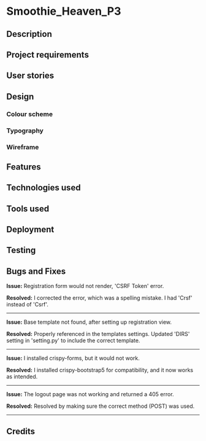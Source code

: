 # Smoothie_Heaven_P3

## Description

## Project requirements

## User stories

## Design

### Colour scheme

### Typography

### Wireframe

## Features

## Technologies used

## Tools used

## Deployment

## Testing

## Bugs and Fixes

**Issue:** Registration form would not render, 'CSRF Token' error.

**Resolved:** I corrected the error, which was a spelling mistake. I had 'Crsf' instead of 'Csrf'.

---
**Issue:** Base template not found, after setting up registration view. 

**Resolved:** Properly referenced in the templates settings. 
Updated 'DIRS' setting in 'setting.py' to include the correct template.

---

**Issue:** I installed crispy-forms, but it would not work.

**Resolved:** I installed crispy-bootstrap5 for compatibility, and it now works as intended.

---

**Issue:** The logout page was not working and returned a 405 error.

**Resolved:** Resolved by making sure the correct method (POST) was used.

---

## Credits
